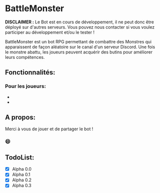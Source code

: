 # BattleMonster

**DISCLAIMER :**
Le Bot est en cours de développement, il ne peut donc être déployé sur d'autres serveurs.
Vous pouvez nous contacter si vous voulez participer au développement et/ou le tester !

BattleMonster est un bot RPG permettant de combattre des Monstres qui apparaissent de façon aléatoire sur le canal d'un serveur Discord.
Une fois le monstre abattu, les joueurs peuvent acquérir des butins pour améliorer leurs compétences.

## Fonctionnalités:
### Pour les joueurs: 
- 
-

## A propos:


Merci à vous de jouer et de partager le bot !

### 😄

## TodoList:
- [X] Alpha 0.0
- [X] Alpha 0.1
- [X] Alpha 0.2
- [X] Alpha 0.3